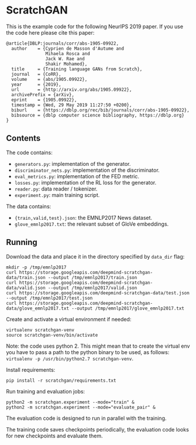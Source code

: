 # ScratchGAN

This is the example code for the following NeurIPS 2019 paper. If you use the
code here please cite this paper:

    @article{DBLP:journals/corr/abs-1905-09922,
      author    = {Cyprien de Masson d'Autume and
                   Mihaela Rosca and
                   Jack W. Rae and
                   Shakir Mohamed},
      title     = {Training language GANs from Scratch},
      journal   = {CoRR},
      volume    = {abs/1905.09922},
      year      = {2019},
      url       = {http://arxiv.org/abs/1905.09922},
      archivePrefix = {arXiv},
      eprint    = {1905.09922},
      timestamp = {Wed, 29 May 2019 11:27:50 +0200},
      biburl    = {https://dblp.org/rec/bib/journals/corr/abs-1905-09922},
      bibsource = {dblp computer science bibliography, https://dblp.org}
    }


## Contents

The code contains:

  * `generators.py`: implementation of the generator.
  * `discriminator_nets.py`: implementation of the discriminator.
  * `eval_metrics.py`: implementation of the FED metric.
  * `losses.py`: implementation of the RL loss for the generator.
  * `reader.py`: data reader / tokenizer.
  * `experiment.py`: main training script.

The data contains:

  * `{train,valid,test}.json`: the EMNLP2017 News dataset.
  * `glove_emnlp2017.txt`: the relevant subset of GloVe embeddings.

## Running

Download the data and place it in the directory specified by `data_dir` flag:

    mkdir -p /tmp/emnlp2017
    curl https://storage.googleapis.com/deepmind-scratchgan-data/train.json --output /tmp/emnlp2017/train.json
    curl https://storage.googleapis.com/deepmind-scratchgan-data/valid.json --output /tmp/emnlp2017/valid.json
    curl https://storage.googleapis.com/deepmind-scratchgan-data/test.json --output /tmp/emnlp2017/test.json
    curl https://storage.googleapis.com/deepmind-scratchgan-data/glove_emnlp2017.txt --output /tmp/emnlp2017/glove_emnlp2017.txt

Create and activate a virtual environment if needed:

    virtualenv scratchgan-venv
    source scratchgan-venv/bin/activate


Note: the code uses python 2. This might mean that to create the virtual env
you have to pass a path to the python binary to be used, as follows:
`virtualenv -p /usr/bin/python2.7 scratchgan-venv`.

Install requirements:

    pip install -r scratchgan/requirements.txt

Run training and evaluation jobs:

    python2 -m scratchgan.experiment --mode="train" &
    python2 -m scratchgan.experiment --mode="evaluate_pair" &

The evaluation code is designed to run in parallel with the training.

The training code saves checkpoints periodically, the evaluation code
looks for new checkpoints and evaluate them.
